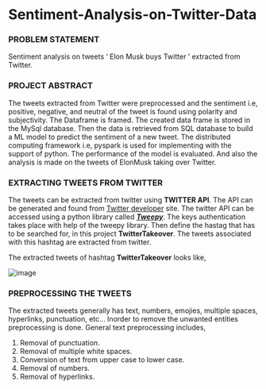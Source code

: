 # Sentiment-Analysis-on-Twitter-Data

### PROBLEM STATEMENT

Sentiment analysis on tweets ‘ Elon Musk buys Twitter ’ extracted from Twitter.

### PROJECT ABSTRACT

The tweets extracted from Twitter were preprocessed and the sentiment i.e, positive, negative, and neutral of the tweet is found using polarity and subjectivity. The Dataframe is framed. The created data frame is stored in the MySql database. Then the data is retrieved from SQL database to build a ML model to predict the sentiment of a new tweet. The distributed computing framework i.e, pyspark is used for implementing with the support of python. The performance of the model is evaluated. And also the analysis is made on the tweets of ElonMusk taking over Twitter.

### EXTRACTING TWEETS FROM TWITTER

The tweets can be extracted from twitter using **TWITTER API**. The API can be generated and found from [Twitter developer](https://developer.twitter.com) site. The twitter API can be accessed using a python library called ***[Tweepy](https://docs.tweepy.org/en/stable/)***. The keys authentication takes place with help of the tweepy library. Then define the hastag that has to be searched for, in this project **TwitterTakeover**. The tweets associated with this hashtag are extracted from twitter.

The extracted tweets of hashtag **TwitterTakeover** looks like,

![image](https://user-images.githubusercontent.com/68286374/178969100-ace51c0a-e796-4c81-9f4e-9277846d3dbf.png)

### PREPROCESSING THE TWEETS

The extracted tweets generally has text, numbers, emojies, multiple spaces, hyperlinks, punctuation, etc... Inorder to remove the unwanted entities preprocessing is done. General text preprocessing includes,
1) Removal of punctuation.
2) Removal of multiple white spaces.
3) Conversion of text from upper case to lower case.
4) Removal of numbers.
5) Removal of hyperlinks.









